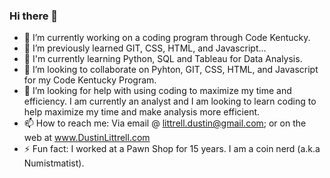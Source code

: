 ### Hi there 👋





- 🔭 I’m currently working on a coding program through Code Kentucky.
- 🌱 I’m previously learned GIT, CSS, HTML, and Javascript...
- 🌱 I'm currently learning Python, SQL and Tableau for Data Analysis.
- 👯 I’m looking to collaborate on Pyhton, GIT, CSS, HTML, and Javascript for my Code Kentucky Program.  
- 🤔 I’m looking for help with using coding to maximize my time and efficiency. I am currently an analyst and I am looking to learn coding to help maximize my time and make analysis more efficient. 
- 📫 How to reach me: Via email @ littrell.dustin@gmail.com; or on the web at www.DustinLittrell.com
- ⚡ Fun fact: I worked at a Pawn Shop for 15 years. I am a coin nerd (a.k.a Numistmatist).

